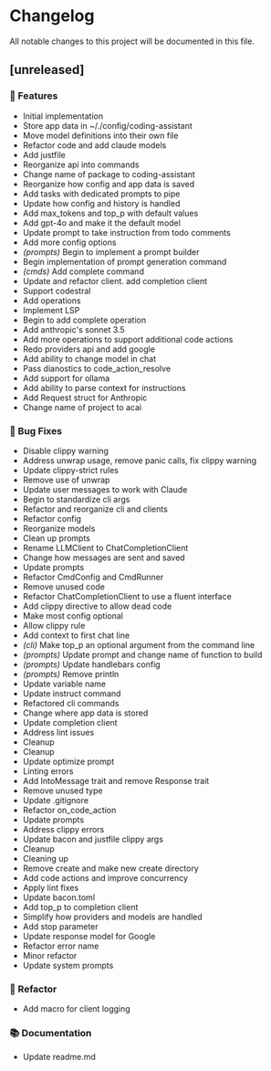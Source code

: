 # Changelog

All notable changes to this project will be documented in this file.

## [unreleased]

### 🚀 Features

- Initial implementation
- Store app data in ~/./config/coding-assistant
- Move model definitions into their own file
- Refactor code and add claude models
- Add justfile
- Reorganize api into commands
- Change name of package to coding-assistant
- Reorganize how config and app data is saved
- Add tasks with dedicated prompts to pipe
- Update how config and history is handled
- Add max_tokens and top_p with default values
- Add gpt-4o and make it the default model
- Update prompt to take instruction from todo comments
- Add more config options
- *(prompts)* Begin to implement a prompt builder
- Begin implementation of prompt generation command
- *(cmds)* Add complete command
- Update and refactor client. add completion client
- Support codestral
- Add operations
- Implement LSP
- Begin to add complete operation
- Add anthropic's sonnet 3.5
- Add more operations to support additional code actions
- Redo providers api and add google
- Add ability to change model in chat
- Pass dianostics to code_action_resolve
- Add support for ollama
- Add ability to parse context for instructions
- Add Request struct for Anthropic
- Change name of project to acai

### 🐛 Bug Fixes

- Disable clippy warning
- Address unwrap usage, remove panic calls, fix clippy warning
- Update clippy-strict rules
- Remove use of unwrap
- Update user messages to work with Claude
- Begin to standardize cli args
- Refactor and reorganize cli and clients
- Refactor config
- Reorganize models
- Clean up prompts
- Rename LLMClient to ChatCompletionClient
- Change how messages are sent and saved
- Update prompts
- Refactor CmdConfig and CmdRunner
- Remove unused code
- Refactor ChatCompletionClient to use a fluent interface
- Add clippy directive to allow dead code
- Make most config optional
- Allow clippy rule
- Add context to first chat line
- *(cli)* Make top_p an optional argument from the command line
- *(prompts)* Update prompt and change name of function to build
- *(prompts)* Update handlebars config
- *(prompts)* Remove println
- Update variable name
- Update instruct command
- Refactored cli commands
- Change where app data is stored
- Update completion client
- Address lint issues
- Cleanup
- Cleanup
- Update optimize prompt
- Linting errors
- Add IntoMessage trait and remove Response trait
- Remove unused type
- Update .gitignore
- Refactor on_code_action
- Update prompts
- Address clippy errors
- Update bacon and justfile clippy args
- Cleanup
- Cleaning up
- Remove create and make new create directory
- Add code actions and improve concurrency
- Apply lint fixes
- Update bacon.toml
- Add top_p to completion client
- Simplify how providers and models are handled
- Add stop parameter
- Update response model for Google
- Refactor error name
- Minor refactor
- Update system prompts

### 🚜 Refactor

- Add macro for client logging

### 📚 Documentation

- Update readme.md

<!-- generated by git-cliff -->
